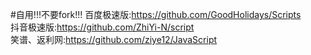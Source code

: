 #自用!!!不要fork!!!
百度极速版:https://github.com/GoodHolidays/Scripts  
抖音极速版:https://github.com/ZhiYi-N/script  
笑谱、返利网:https://github.com/ziye12/JavaScript  





